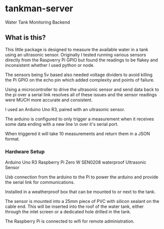 # tankman-server
Water Tank Monitoring Backend

## What is this?

This little package is designed to measure the available water in a tank using an ultrasonic sensor.
Originally I tested running various sensors directly from the Raspverry Pi GPIO but found the readings
to be flakey and inconsistent whether I used python or node.

The sensors being 5v based also needed voltage dividers to avoid killing the Pi GPIO on the echo pin
which added complexity and points of failure.

Using a microcontroller to drive the ultrasonic sensor and send data back to the pi over a serial link
resolves all of these issues and the sensor readings were MUCH more accurate and consistent.

I used an Arduino Uno R3, paired with an ultrasonic sensor.

The arduino is configured to only trigger a measurement when it receives some data ending with a new line
\n over it's serial port.

When triggered it will take 10 measurements and return them in a JSON format.

### Hardware Setup

Arduino Uno R3
Raspberry Pi Zero W
SEN0208 waterproof Ultrasonic Sensor

Usb connection from the arduino to the Pi to power the arduino and provide the serial link for communications.

Installed in a weatherproof box that can be mounted to or next to the tank.

The sensor is mounted into a 25mm piece of PVC with silicon sealant on the cable end.  This will be inserted into
the roof of the water tank, either through the inlet screen or a dedicated hole drilled in the tank.

The Raspberry Pi is connected to wifi for remote administration.